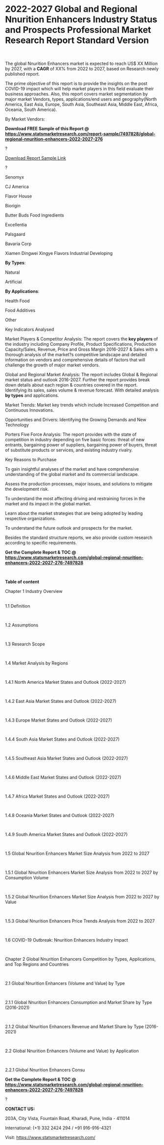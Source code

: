<h1>2022-2027 Global and Regional Nnurition Enhancers Industry Status and Prospects Professional Market Research Report Standard Version</h1><br/><p>The global Nnurition Enhancers market is expected to reach US$ XX Million by 2027, with a <strong>CAGR</strong> of XX% from 2022 to 2027, based on Research newly published report.</p>
 
 
 
 <p>The prime objective of this report is to provide the insights on the post COVID-19 impact which will help market players in this field evaluate their business approaches. Also, this report covers market segmentation by major market Vendors, types, applications/end users and geography(North America, East Asia, Europe, South Asia, Southeast Asia, Middle East, Africa, Oceania, South America).</p>
 
 
 
 <p>By Market Vendors:</p>
 
 
 
 <div><b>Download FREE Sample of this Report @ <a href="https://www.statsmarketresearch.com/download-free-sample/7497828/global-regional-nnurition-enhancers-2022-2027-276">https://www.statsmarketresearch.com/report-sample/7497828/global-regional-nnurition-enhancers-2022-2027-276</a></b></div>
 
 
 
 <p>? </p>
 
 
 
 <p><a href="https://www.statsmarketresearch.com/download-free-sample/7497828/global-regional-nnurition-enhancers-2022-2027-276">Download Report Sample Link</a></p>
 
 
 
 <p>? </p>
 
 
 
 <p>Senomyx</p>
 
 
 
 <p>CJ America</p>
 
 
 
 <p>Flavor House</p>
 
 
 
 <p>Biorigin</p>
 
 
 
 <p>Butter Buds Food Ingredients</p>
 
 
 
 <p>Excellentia</p>
 
 
 
 <p>Palsgaard</p>
 
 
 
 <p>Bavaria Corp</p>
 
 
 
 <p>Xiamen Dingwei Xingye Flavors Industrial Developing</p>
 
 
 
 <p><strong>By Types</strong>:</p>
 
 
 
 <p>Natural</p>
 
 
 
 <p>Artificial</p>
 
 
 
 <p><strong><strong>By Applications</strong></strong>:</p>
 
 
 
 <p>Health Food</p>
 
 
 
 <p>Food Additives</p>
 
 
 
 <p>Other</p>
 
 
 
 <p>Key Indicators Analysed</p>
 
 
 
 <p>Market Players & Competitor Analysis: The report covers the <strong>key players</strong> of the industry including Company Profile, Product Specifications, Production Capacity/Sales, Revenue, Price and Gross Margin 2016-2027 & Sales with a thorough analysis of the market?s competitive landscape and detailed information on vendors and comprehensive details of factors that will challenge the growth of major market vendors.</p>
 
 
 
 <p>Global and Regional Market Analysis: The report includes Global & Regional market status and outlook 2016-2027. Further the report provides break down details about each region & countries covered in the report. Identifying its sales, sales volume & revenue forecast. With detailed analysis <strong>by types</strong> and applications.</p>
 
 
 
 <p>Market Trends: Market key trends which include Increased Competition and Continuous Innovations.</p>
 
 
 
 <p>Opportunities and Drivers: Identifying the Growing Demands and New Technology</p>
 
 
 
 <p>Porters Five Force Analysis: The report provides with the state of competition in industry depending on five basic forces: threat of new entrants, bargaining power of suppliers, bargaining power of buyers, threat of substitute products or services, and existing industry rivalry.</p>
 
 
 
 <p>Key Reasons to Purchase</p>
 
 
 
 <p>To gain insightful analyses of the market and have comprehensive understanding of the global market and its commercial landscape.</p>
 
 
 
 <p>Assess the production processes, major issues, and solutions to mitigate the development risk.</p>
 
 
 
 <p>To understand the most affecting driving and restraining forces in the market and its impact in the global market.</p>
 
 
 
 <p>Learn about the market strategies that are being adopted by leading respective organizations.</p>
 
 
 
 <p>To understand the future outlook and prospects for the market.</p>
 
 
 
 <p>Besides the standard structure reports, we also provide custom research according to specific requirements.</p>
 
 
 
 <div><b>Get the Complete Report & TOC @ <a href="https://www.statsmarketresearch.com/global-regional-nnurition-enhancers-2022-2027-276-7497828">https://www.statsmarketresearch.com/global-regional-nnurition-enhancers-2022-2027-276-7497828</a></b></div>
 
 
 
 <p><br />
 
 <b>Table of content</b></p>
 
 
 
 <p>Chapter 1 Industry Overview<br />
 
 <br />
 
 1.1 Definition<br />
 
 <br />
 
 1.2 Assumptions<br />
 
 <br />
 
 1.3 Research Scope<br />
 
 <br />
 
 1.4 Market Analysis by Regions<br />
 
 <br />
 
 1.4.1 North America Market States and Outlook (2022-2027)<br />
 
 <br />
 
 1.4.2 East Asia Market States and Outlook (2022-2027)<br />
 
 <br />
 
 1.4.3 Europe Market States and Outlook (2022-2027)<br />
 
 <br />
 
 1.4.4 South Asia Market States and Outlook (2022-2027)<br />
 
 <br />
 
 1.4.5 Southeast Asia Market States and Outlook (2022-2027)<br />
 
 <br />
 
 1.4.6 Middle East Market States and Outlook (2022-2027)<br />
 
 <br />
 
 1.4.7 Africa Market States and Outlook (2022-2027)<br />
 
 <br />
 
 1.4.8 Oceania Market States and Outlook (2022-2027)<br />
 
 <br />
 
 1.4.9 South America Market States and Outlook (2022-2027)<br />
 
 <br />
 
 1.5 Global Nnurition Enhancers Market Size Analysis from 2022 to 2027<br />
 
 <br />
 
 1.5.1 Global Nnurition Enhancers Market Size Analysis from 2022 to 2027 by Consumption Volume<br />
 
 <br />
 
 1.5.2 Global Nnurition Enhancers Market Size Analysis from 2022 to 2027 by Value<br />
 
 <br />
 
 1.5.3 Global Nnurition Enhancers Price Trends Analysis from 2022 to 2027<br />
 
 <br />
 
 1.6 COVID-19 Outbreak: Nnurition Enhancers Industry Impact<br />
 
 <br />
 
 Chapter 2 Global Nnurition Enhancers Competition by Types, Applications, and Top Regions and Countries<br />
 
 <br />
 
 2.1 Global Nnurition Enhancers (Volume and Value) by Type<br />
 
 <br />
 
 2.1.1 Global Nnurition Enhancers Consumption and Market Share by Type (2016-2021)<br />
 
 <br />
 
 2.1.2 Global Nnurition Enhancers Revenue and Market Share by Type (2016-2021)<br />
 
 <br />
 
 2.2 Global Nnurition Enhancers (Volume and Value) by Application<br />
 
 <br />
 
 2.2.1 Global Nnurition Enhancers Consu</p>
 
 
 
 <div><b>Get the Complete Report & TOC @ <a href="https://www.statsmarketresearch.com/global-regional-nnurition-enhancers-2022-2027-276-7497828">https://www.statsmarketresearch.com/global-regional-nnurition-enhancers-2022-2027-276-7497828</a></b></div>
 
 
 
 <p>? </p>
 
 
 
 <p><b>CONTACT US:</b><br />
 
 203A, City Vista, Fountain Road, Kharadi, Pune, India - 411014<br />
 
 International: (+1) 332 2424 294 / +91 916-916-4321<br />
 
 Visit: <a href="https://www.statsmarketresearch.com/">https://www.statsmarketresearch.com/</a></p>
